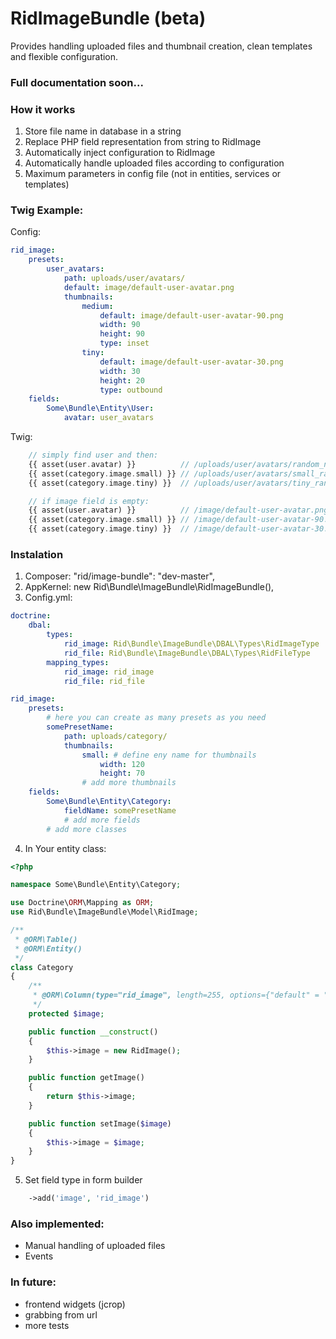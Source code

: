 RidImageBundle (beta)
==================================
Provides handling uploaded files and thumbnail creation, clean templates and flexible configuration.

### Full documentation soon...

### How it works
1. Store file name in database in a string
2. Replace PHP field representation from string to RidImage
3. Automatically inject configuration to RidImage
4. Automatically handle uploaded files according to configuration
5. Maximum parameters in config file (not in entities, services or templates)

### Twig Example:
Config:
``` yaml
rid_image:
    presets:
        user_avatars:
            path: uploads/user/avatars/
            default: image/default-user-avatar.png
            thumbnails:
                medium:
                    default: image/default-user-avatar-90.png
                    width: 90
                    height: 90
                    type: inset
                tiny:
                    default: image/default-user-avatar-30.png
                    width: 30
                    height: 20
                    type: outbound
    fields:
        Some\Bundle\Entity\User:
            avatar: user_avatars
```

Twig:
``` php
    // simply find user and then:
    {{ asset(user.avatar) }}          // /uploads/user/avatars/random_name.jpg (full size)
    {{ asset(category.image.small) }} // /uploads/user/avatars/small_random_name.jpg (90x90)
    {{ asset(category.image.tiny) }}  // /uploads/user/avatars/tiny_random_name.jpg (30x20)

    // if image field is empty:
    {{ asset(user.avatar) }}          // /image/default-user-avatar.png
    {{ asset(category.image.small) }} // /image/default-user-avatar-90.png
    {{ asset(category.image.tiny) }}  // /image/default-user-avatar-30.png

```

### Instalation
1. Composer: "rid/image-bundle": "dev-master",
2. AppKernel: new Rid\Bundle\ImageBundle\RidImageBundle(),
3. Config.yml:

``` yaml
doctrine:
    dbal:
        types:
            rid_image: Rid\Bundle\ImageBundle\DBAL\Types\RidImageType
            rid_file: Rid\Bundle\ImageBundle\DBAL\Types\RidFileType
        mapping_types:
            rid_image: rid_image
            rid_file: rid_file

rid_image:
    presets:
        # here you can create as many presets as you need
        somePresetName:
            path: uploads/category/
            thumbnails:
                small: # define eny name for thumbnails
                    width: 120
                    height: 70
                # add more thumbnails
    fields:
        Some\Bundle\Entity\Category:
            fieldName: somePresetName
            # add more fields
        # add more classes
```

4. In Your entity class:
``` php
<?php

namespace Some\Bundle\Entity\Category;

use Doctrine\ORM\Mapping as ORM;
use Rid\Bundle\ImageBundle\Model\RidImage;

/**
 * @ORM\Table()
 * @ORM\Entity()
 */
class Category
{
    /**
     * @ORM\Column(type="rid_image", length=255, options={"default" = ""})
     */
    protected $image;

    public function __construct()
    {
        $this->image = new RidImage();
    }

    public function getImage()
    {
        return $this->image;
    }

    public function setImage($image)
    {
        $this->image = $image;
    }
}
```

5. Set field type in form builder
``` php
    ->add('image', 'rid_image')
```

### Also implemented:
- Manual handling of uploaded files
- Events

### In future:
- frontend widgets (jcrop)
- grabbing from url
- more tests